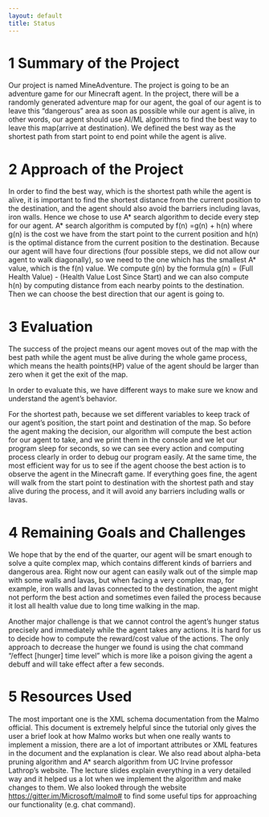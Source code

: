 ```yaml
---
layout: default
title: Status
---
```


# 1 Summary of the Project

Our project is named MineAdventure. The project is going to be an adventure game for our Minecraft agent. In the project, there will be a randomly generated adventure map 
for our agent, the goal of our agent is to leave this “dangerous” area as soon as possible while our agent is alive, in other words, our agent should use AI/ML algorithms 
to find the best way to leave this map(arrive at destination). We defined the best way as the shortest path from start point to end point while the agent is alive.

# 2 Approach of the Project

In order to find the best way, which is the shortest path while the agent is alive, it is important to find the shortest distance from the current position to the destination, and 
the agent should also avoid the barriers including lavas, iron walls. Hence we chose to use A* search algorithm to decide every step for our agent. A* search algorithm is 
computed by f(n) =g(n) + h(n) where g(n) is the cost we have from the start point to the current position and h(n) is the optimal distance from the current position to the 
destination. Because our agent will have four directions (four possible steps, we did not allow our agent to walk diagonally), so we need to the one which has the smallest 
A* value, which is the f(n) value. We compute g(n) by the formula g(n) = (Full Health Value) - (Health Value Lost Since Start) and we can also compute h(n) by computing distance 
from each nearby points to the destination. Then we can choose the best direction that our agent is going to.

# 3 Evaluation

The success of the project means our agent moves out of the map with the best path while the agent must be alive during the whole game process, which means the health points(HP) 
value of the agent should be larger than zero when it get the exit of the map.

In order to evaluate this, we have different ways to make sure we know and understand the agent’s behavior.

For the shortest path, because we set different variables to keep track of our agent’s position, the start point and destination of the map. So before the agent making the decision, 
our algorithm will compute the best action for our agent to take, and we print them in the console and we let our program sleep for seconds, so we can see every action and computing 
process clearly in order to debug our program easily. At the same time, the most efficient way for us to see if the agent choose the best action is to observe the agent in the 
Minecraft game. If everything goes fine, the agent will walk from the start point to destination with the shortest path and stay alive during the process, and it will avoid any barriers 
including walls or lavas. 


# 4 Remaining Goals and Challenges

We hope that by the end of the quarter, our agent will be smart enough to solve a quite complex map, which contains different kinds of barriers and dangerous area. Right now our agent
can easily walk out of the simple map with some walls and lavas, but when facing a very complex map, for example, iron walls and lavas connected to the destination, the agent 
might not perform the best action and sometimes even failed the process because it lost all health value due to long time walking in the map. 

Another major challenge is that we cannot control the agent’s hunger status precisely and immediately while the agent takes any actions. It is hard for us to decide how to compute 
the reward/cost value of the actions. The only approach to decrease the hunger we found is using the chat command “/effect [hunger] time level” which is more like a poison giving 
the agent a debuff and will take effect after a few seconds.

# 5 Resources Used
The most important one is the XML schema documentation from the Malmo official. This document is extremely helpful since the tutorial only gives the user a brief look at how 
Malmo works but when one really wants to implement a mission, there are a lot of important attributes or XML features in the document and the explanation is clear.
We also read about alpha-beta pruning algorithm and A* search algorithm from UC Irvine professor Lathrop’s website. The lecture slides explain everything in a very detailed way 
and it helped us a lot when we implement the algorithm and make changes to them.
We also looked through the website https://gitter.im/Microsoft/malmo# to find some useful tips for approaching our functionality (e.g. chat command).